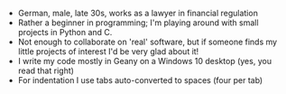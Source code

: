 - German, male, late 30s, works as a lawyer in financial regulation
- Rather a beginner in programming; I'm playing around with small projects in Python and C. 
- Not enough to collaborate on 'real' software, but if someone finds my little projects of interest I'd be very glad about it!
- I write my code mostly in Geany on a Windows 10 desktop (yes, you read that right)
- For indentation I use tabs auto-converted to spaces (four per tab)

<!---
ahorsedesignedbyacommittee/ahorsedesignedbyacommittee is a ✨ special ✨ repository because its `README.md` (this file) appears on your GitHub profile.
You can click the Preview link to take a look at your changes.
--->

